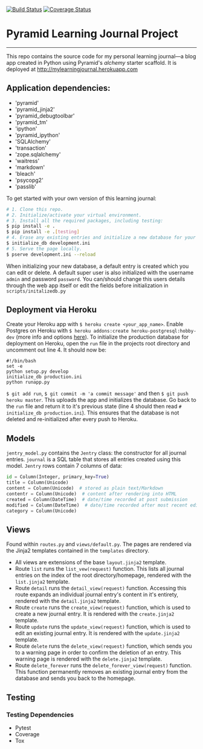 [![Build Status](https://travis-ci.org/benpetty/Learning-Journal.svg?branch=security)](https://travis-ci.org/benpetty/Learning-Journal) [![Coverage Status](https://coveralls.io/repos/github/benpetty/Learning-Journal/badge.svg?branch=security)](https://coveralls.io/github/benpetty/Learning-Journal?branch=security)

# **Pyramid Learning Journal Project**

***

This repo contains the source code for my personal learning journal—a blog app created in Python using Pyramid's *alchemy* starter scaffold. It is deployed at http://mylearningjournal.herokuapp.com

## Application dependencies:

- 'pyramid'
- 'pyramid_jinja2'
- 'pyramid_debugtoolbar'
- 'pyramid_tm'
- 'ipython'
- 'pyramid_ipython'
- 'SQLAlchemy'
- 'transaction'
- 'zope.sqlalchemy'
- 'waitress'
- 'markdown'
- 'bleach'
- 'psycopg2'
- 'passlib'

To get started with your own version of this learning journal:
```bash
# 1. Clone this repo.
# 2. Initialize/activate your virtual environment.
# 3. Install all the required packages, including testing:
$ pip install -e . 
$ pip install -e .[testing]
# 4. Erase any existing entries and initialize a new database for your local environment:
$ initialize_db development.ini
# 5. Serve the page locally.
$ pserve development.ini --reload
```

When initializing your new database, a default entry is created which you can edit or delete. A default super user is also initialized with the username `admin` and password `password`. You can/should change this users details through the web app itself or edit the fields before initialization in `scripts/initalizedb.py`

## Deployment via Heroku

Create your Heroku app with `$ heroku create <your_app_name>`.  Enable Postgres on Heroku with `$ heroku addons:create heroku-postgresql:hobby-dev` (more info and options [here](https://devcenter.heroku.com/articles/heroku-postgresql#create-a-new-database)). To initialize the production database for deployment on Heroku, open the `run` file in the projects root directory and uncomment out line 4. It should now be:

```
#!/bin/bash
set -e
python setup.py develop
initialize_db production.ini
python runapp.py
```

`$ git add run`, `$ git commit -m 'a commit message'` and then `$ git push heroku master`. This uploads the app and initializes the database. Go back to the `run` file and return it to it's previous state (line 4 should then read `# initialize_db production.ini`). This ensures that the database is not deleted and re-initialized after every push to Heroku.

## Models

`jentry_model.py` contains the `Jentry` class: the constructor for all journal entries. `journal` is a SQL table that stores all entries created using this model. `Jentry` rows contain 7 columns of data:

```python
id = Column(Integer, primary_key=True)
title = Column(Unicode)
content = Column(Unicode)  # stored as plain text/Markdown
contentr = Column(Unicode)  # content after rendering into HTML
created = Column(DateTime)  # date/time recorded at post submission
modified = Column(DateTime)  # date/time recorded after most recent edit
category = Column(Unicode)
```

## Views

Found within `routes.py` and `views/default.py`. The pages are rendered via the Jinja2 templates contained in the `templates` directory.

- All views are extensions of the base `layout.jinja2` template.
- Route `list` runs the `list_vew(request)` function. This lists all journal entries on the index of the root directory/homepage, rendered with the `list.jinja2` template.
- Route `detail` runs the `detail_view(request)` function. Accessing this route expands an individual journal entry's content in it's entirety, rendered with the `detail.jinja2` template.
- Route `create` runs the `create_view(request)` function, which is used to create a new journal entry. It is rendered with the `create.jinja2` template.
- Route `update` runs the `update_view(request)` function, which is used to edit an existing journal entry. It is rendered with the `update.jinja2` template.
- Route `delete` runs the `delete_view(request)` function, which sends you to a warning page in order to confirm the deletion of an entry. This warning page is rendered with the `delete.jinja2` template.
- Route `delete_forever` runs the `delete_forever_view(request)` function. This function permanently removes an existing journal entry from the database and sends you back to the homepage.


## Testing

### Testing Dependencies

- Pytest
- Coverage
- Tox
